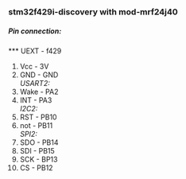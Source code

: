 ### stm32f429i-discovery with mod-mrf24j40

##### Pin connection:

*** UEXT - f429

1. Vcc - 3V
2. GND - GND  
  _USART2:_
3. Wake - PA2
4. INT - PA3  
   _I2C2:_
5. RST - PB10	
6. not - PB11	 
   _SPI2:_
7. SDO - PB14	
8. SDI - PB15	
9. SCK - BP13	
10. CS - PB12	
